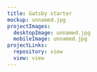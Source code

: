 ```yaml
---
title: Gatsby starter
mockup: unnamed.jpg
projectImages:
  desktopImage: unnamed.jpg
  mobileImage: unnamed.jpg
projectLinks:
  repository: view
  view: view
---
```

